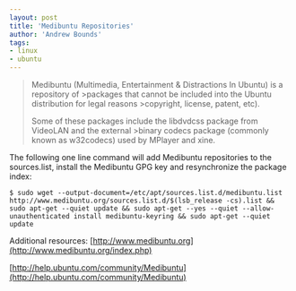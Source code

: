 ```yaml
---
layout: post
title: 'Medibuntu Repositories'
author: 'Andrew Bounds'
tags:
- linux
- ubuntu
---
```


> Medibuntu (Multimedia, Entertainment & Distractions In Ubuntu) is a repository of >packages that cannot be included into the Ubuntu distribution for legal reasons >copyright, license, patent, etc).
>
> Some of these packages include the libdvdcss package from VideoLAN and the external >binary codecs package (commonly known as w32codecs) used by MPlayer and xine.

The following one line command will add Medibuntu repositories to the sources.list, install the Medibuntu GPG key and resynchronize the package index:

```shell
$ sudo wget --output-document=/etc/apt/sources.list.d/medibuntu.list http://www.medibuntu.org/sources.list.d/$(lsb_release -cs).list && sudo apt-get --quiet update && sudo apt-get --yes --quiet --allow-unauthenticated install medibuntu-keyring && sudo apt-get --quiet update
```

Additional resources:
[http://www.medibuntu.org](http://www.medibuntu.org/index.php)

[http://help.ubuntu.com/community/Medibuntu](http://help.ubuntu.com/community/Medibuntu)
